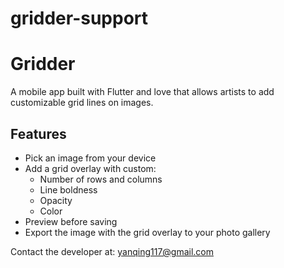 # gridder-support

# Gridder

A mobile app built with Flutter and love that allows artists to add customizable grid lines on images.

## Features

- Pick an image from your device
- Add a grid overlay with custom:
  - Number of rows and columns
  - Line boldness 
  - Opacity
  - Color
- Preview before saving
- Export the image with the grid overlay to your photo gallery

Contact the developer at: yanqing117@gmail.com

